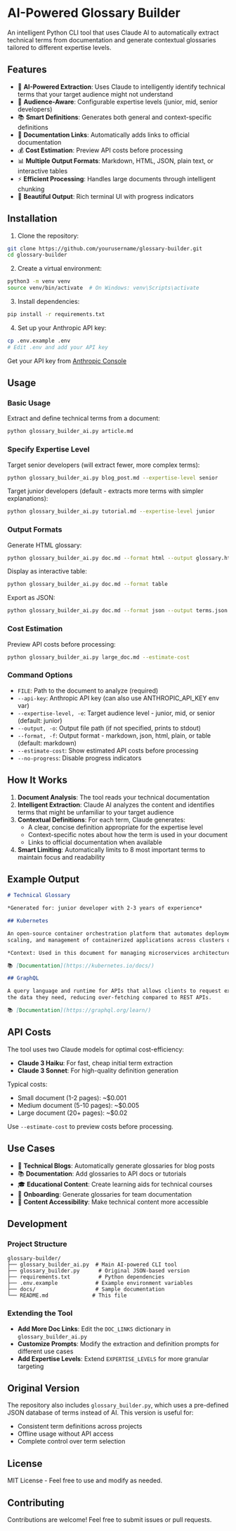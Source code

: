 # AI-Powered Glossary Builder

An intelligent Python CLI tool that uses Claude AI to automatically extract technical terms from documentation and generate contextual glossaries tailored to different expertise levels.

## Features

- 🤖 **AI-Powered Extraction**: Uses Claude to intelligently identify technical terms that your target audience might not understand
- 🎯 **Audience-Aware**: Configurable expertise levels (junior, mid, senior developers)
- 📚 **Smart Definitions**: Generates both general and context-specific definitions
- 🔗 **Documentation Links**: Automatically adds links to official documentation
- 💰 **Cost Estimation**: Preview API costs before processing
- 📊 **Multiple Output Formats**: Markdown, HTML, JSON, plain text, or interactive tables
- ⚡ **Efficient Processing**: Handles large documents through intelligent chunking
- 🎨 **Beautiful Output**: Rich terminal UI with progress indicators

## Installation

1. Clone the repository:
```bash
git clone https://github.com/yourusername/glossary-builder.git
cd glossary-builder
```

2. Create a virtual environment:
```bash
python3 -m venv venv
source venv/bin/activate  # On Windows: venv\Scripts\activate
```

3. Install dependencies:
```bash
pip install -r requirements.txt
```

4. Set up your Anthropic API key:
```bash
cp .env.example .env
# Edit .env and add your API key
```

Get your API key from [Anthropic Console](https://console.anthropic.com/)

## Usage

### Basic Usage

Extract and define technical terms from a document:
```bash
python glossary_builder_ai.py article.md
```

### Specify Expertise Level

Target senior developers (will extract fewer, more complex terms):
```bash
python glossary_builder_ai.py blog_post.md --expertise-level senior
```

Target junior developers (default - extracts more terms with simpler explanations):
```bash
python glossary_builder_ai.py tutorial.md --expertise-level junior
```

### Output Formats

Generate HTML glossary:
```bash
python glossary_builder_ai.py doc.md --format html --output glossary.html
```

Display as interactive table:
```bash
python glossary_builder_ai.py doc.md --format table
```

Export as JSON:
```bash
python glossary_builder_ai.py doc.md --format json --output terms.json
```

### Cost Estimation

Preview API costs before processing:
```bash
python glossary_builder_ai.py large_doc.md --estimate-cost
```

### Command Options

- `FILE`: Path to the document to analyze (required)
- `--api-key`: Anthropic API key (can also use ANTHROPIC_API_KEY env var)
- `--expertise-level, -e`: Target audience level - junior, mid, or senior (default: junior)
- `--output, -o`: Output file path (if not specified, prints to stdout)
- `--format, -f`: Output format - markdown, json, html, plain, or table (default: markdown)
- `--estimate-cost`: Show estimated API costs before processing
- `--no-progress`: Disable progress indicators

## How It Works

1. **Document Analysis**: The tool reads your technical documentation
2. **Intelligent Extraction**: Claude AI analyzes the content and identifies terms that might be unfamiliar to your target audience
3. **Contextual Definitions**: For each term, Claude generates:
   - A clear, concise definition appropriate for the expertise level
   - Context-specific notes about how the term is used in your document
   - Links to official documentation when available
4. **Smart Limiting**: Automatically limits to 8 most important terms to maintain focus and readability

## Example Output

```markdown
# Technical Glossary

*Generated for: junior developer with 2-3 years of experience*

## Kubernetes

An open-source container orchestration platform that automates deployment, 
scaling, and management of containerized applications across clusters of hosts.

*Context: Used in this document for managing microservices architecture*

📚 [Documentation](https://kubernetes.io/docs/)

## GraphQL

A query language and runtime for APIs that allows clients to request exactly 
the data they need, reducing over-fetching compared to REST APIs.

📚 [Documentation](https://graphql.org/learn/)
```

## API Costs

The tool uses two Claude models for optimal cost-efficiency:
- **Claude 3 Haiku**: For fast, cheap initial term extraction
- **Claude 3 Sonnet**: For high-quality definition generation

Typical costs:
- Small document (1-2 pages): ~$0.001
- Medium document (5-10 pages): ~$0.005
- Large document (20+ pages): ~$0.02

Use `--estimate-cost` to preview costs before processing.

## Use Cases

- 📝 **Technical Blogs**: Automatically generate glossaries for blog posts
- 📚 **Documentation**: Add glossaries to API docs or tutorials
- 🎓 **Educational Content**: Create learning aids for technical courses
- 👥 **Onboarding**: Generate glossaries for team documentation
- 🎯 **Content Accessibility**: Make technical content more accessible

## Development

### Project Structure
```
glossary-builder/
├── glossary_builder_ai.py  # Main AI-powered CLI tool
├── glossary_builder.py      # Original JSON-based version
├── requirements.txt         # Python dependencies
├── .env.example            # Example environment variables
├── docs/                   # Sample documentation
└── README.md              # This file
```

### Extending the Tool

- **Add More Doc Links**: Edit the `DOC_LINKS` dictionary in `glossary_builder_ai.py`
- **Customize Prompts**: Modify the extraction and definition prompts for different use cases
- **Add Expertise Levels**: Extend `EXPERTISE_LEVELS` for more granular targeting

## Original Version

The repository also includes `glossary_builder.py`, which uses a pre-defined JSON database of terms instead of AI. This version is useful for:
- Consistent term definitions across projects
- Offline usage without API access
- Complete control over term selection

## License

MIT License - Feel free to use and modify as needed.

## Contributing

Contributions are welcome! Feel free to submit issues or pull requests.